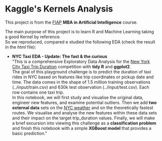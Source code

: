 # Kaggle's Kernels Analysis  
  
This project is from the [FIAP](https://www.fiap.com.br/) __MBA in Artificial Intelligence__ course.  
  
The main purpose of this project is to learn R and Machine Learning taking a good Kernel by reference.  
So we reproduced, compared e studied the following EDA (check the result in the _html_ file):  

* __NYC Taxi EDA - Update: The fast & the curious__  
"This is a comprehensive Exploratory Data Analysis for the [New York City Taxi Trip Duration](https://www.kaggle.com/c/nyc-taxi-trip-duration) competition with __tidy R__ and __ggplot2__.  
The goal of this playground challenge is to predict the duration of taxi rides in NYC based on features like trip coordinates or pickup date and time. The data comes in the shape of 1.5 million training observations (../input/train.csv) and 630k test observation (../input/test.csv). Each row contains one taxi trip.  
In this notebook, we will first study and visualise the original data, engineer new features, and examine potential outliers. Then we add __two external data__ sets on the [NYC weather](https://www.kaggle.com/mathijs/weather-data-in-new-york-city-2016) and on the theoretically fastest routes. We visualise and analyse the new features within these data sets and their impact on the target trip_duration values. Finally, we will make a brief excursion into viewing this challenge as a __classification problem__ and finish this notebook with a simple __XGBoost model__ that provides a basic prediction."

